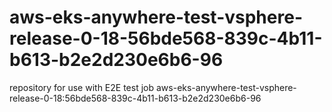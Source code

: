 # aws-eks-anywhere-test-vsphere-release-0-18-56bde568-839c-4b11-b613-b2e2d230e6b6-96
repository for use with E2E test job aws-eks-anywhere-test-vsphere-release-0-18:56bde568-839c-4b11-b613-b2e2d230e6b6-96
